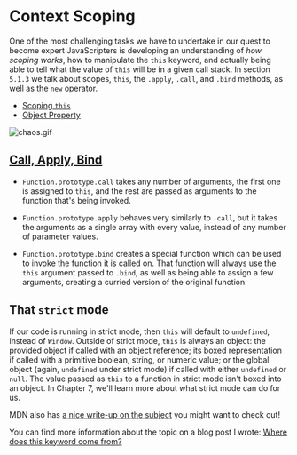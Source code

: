 # Context Scoping

One of the most challenging tasks we have to undertake in our quest to become expert JavaScripters is developing an understanding of _how scoping works_, how to manipulate the `this` keyword, and actually being able to tell what the value of `this` will be in a given call stack. In section `5.1.3` we talk about scopes, `this`, the `.apply`, `.call`, and `.bind` methods, as well as the `new` operator.

- [Scoping `this`](https://github.com/bevacqua/buildfirst/tree/master/ch05/03_context-scoping/scope-this.js)
- [Object Property](https://github.com/bevacqua/buildfirst/tree/master/ch05/03_context-scoping/object-property.js)

![chaos.gif][1]

## [Call, Apply, Bind](https://github.com/bevacqua/buildfirst/tree/master/ch05/03_context-scoping/call-apply-bind.js)

- `Function.prototype.call` takes any number of arguments, the first one is assigned to `this`, and the rest are passed as arguments to the function that's being invoked.

- `Function.prototype.apply` behaves very similarly to `.call`, but it takes the arguments as a single array with every value, instead of any number of parameter values.

- `Function.prototype.bind` creates a special function which can be used to invoke the function it is called on. That function will always use the `this` argument passed to `.bind`, as well as being able to assign a few arguments, creating a curried version of the original function.

## That `strict` mode

If our code is running in strict mode, then `this` will default to `undefined`, instead of `Window`. Outside of strict mode, `this` is always an object: the provided object if called with an object reference; its boxed representation if called with a primitive boolean, string, or numeric value; or the global object (again, `undefined` under strict mode) if called with either `undefined` or `null`. The value passed as `this` to a function in strict mode isn't boxed into an object. In Chapter 7, we'll learn more about what strict mode can do for us.

MDN also has [a nice write-up on the subject](https://developer.mozilla.org/en-US/docs/Web/JavaScript/Reference/Operators/this "this on MDN") you might want to check out!

You can find more information about the topic on a blog post I wrote: [Where does this keyword come from?](http://blog.ponyfoo.com/2013/12/04/where-does-this-keyword-come-from "Where does this keyword come from? on Pony Foo")

  [1]: https://raw.github.com/bevacqua/buildfirst/master/images/chaos.gif "Not the prettiest of JavaScript faces"
